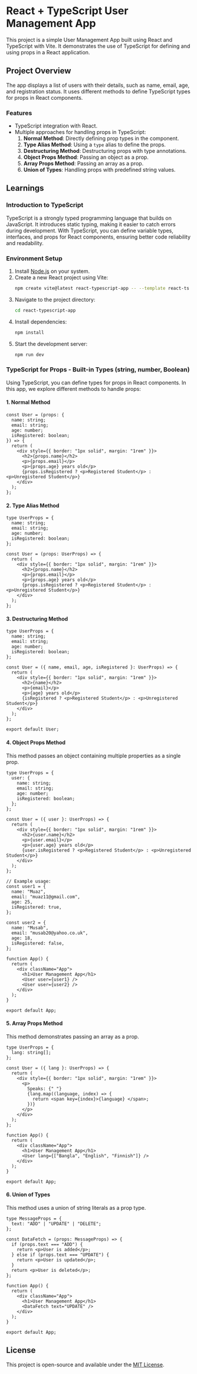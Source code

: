 # React + TypeScript User Management App

This project is a simple User Management App built using React and TypeScript with Vite. It demonstrates the use of TypeScript for defining and using props in a React application.

## Project Overview

The app displays a list of users with their details, such as name, email, age, and registration status. It uses different methods to define TypeScript types for props in React components.

### Features

- TypeScript integration with React.
- Multiple approaches for handling props in TypeScript:
  1. **Normal Method**: Directly defining prop types in the component.
  2. **Type Alias Method**: Using a `type` alias to define the props.
  3. **Destructuring Method**: Destructuring props with type annotations.
  4. **Object Props Method**: Passing an object as a prop.
  5. **Array Props Method**: Passing an array as a prop.
  6. **Union of Types**: Handling props with predefined string values.

## Learnings

### Introduction to TypeScript

TypeScript is a strongly typed programming language that builds on JavaScript. It introduces static typing, making it easier to catch errors during development. With TypeScript, you can define variable types, interfaces, and props for React components, ensuring better code reliability and readability.

### Environment Setup

1. Install [Node.js](https://nodejs.org/) on your system.
2. Create a new React project using Vite:
   ```bash
   npm create vite@latest react-typescript-app -- --template react-ts
   ```
3. Navigate to the project directory:
   ```bash
   cd react-typescript-app
   ```
4. Install dependencies:
   ```bash
   npm install
   ```
5. Start the development server:
   ```bash
   npm run dev
   ```

### TypeScript for Props - Built-in Types (string, number, Boolean)

Using TypeScript, you can define types for props in React components. In this app, we explore different methods to handle props:

#### 1. Normal Method

```tsx
const User = (props: {
  name: string;
  email: string;
  age: number;
  isRegistered: boolean;
}) => {
  return (
    <div style={{ border: "1px solid", margin: "1rem" }}>
      <h2>{props.name}</h2>
      <p>{props.email}</p>
      <p>{props.age} years old</p>
      {props.isRegistered ? <p>Registered Student</p> : <p>Unregistered Student</p>}
    </div>
  );
};
```

#### 2. Type Alias Method

```tsx
type UserProps = {
  name: string;
  email: string;
  age: number;
  isRegistered: boolean;
};

const User = (props: UserProps) => {
  return (
    <div style={{ border: "1px solid", margin: "1rem" }}>
      <h2>{props.name}</h2>
      <p>{props.email}</p>
      <p>{props.age} years old</p>
      {props.isRegistered ? <p>Registered Student</p> : <p>Unregistered Student</p>}
    </div>
  );
};
```

#### 3. Destructuring Method

```tsx
type UserProps = {
  name: string;
  email: string;
  age: number;
  isRegistered: boolean;
};

const User = ({ name, email, age, isRegistered }: UserProps) => {
  return (
    <div style={{ border: "1px solid", margin: "1rem" }}>
      <h2>{name}</h2>
      <p>{email}</p>
      <p>{age} years old</p>
      {isRegistered ? <p>Registered Student</p> : <p>Unregistered Student</p>}
    </div>
  );
};

export default User;
```

#### 4. Object Props Method

This method passes an object containing multiple properties as a single prop.

```tsx
type UserProps = {
  user: {
    name: string;
    email: string;
    age: number;
    isRegistered: boolean;
  };
};

const User = ({ user }: UserProps) => {
  return (
    <div style={{ border: "1px solid", margin: "1rem" }}>
      <h2>{user.name}</h2>
      <p>{user.email}</p>
      <p>{user.age} years old</p>
      {user.isRegistered ? <p>Registered Student</p> : <p>Unregistered Student</p>}
    </div>
  );
};

// Example usage:
const user1 = {
  name: "Muaz",
  email: "muaz11@gmail.com",
  age: 25,
  isRegistered: true,
};

const user2 = {
  name: "Musab",
  email: "musab20@yahoo.co.uk",
  age: 18,
  isRegistered: false,
};

function App() {
  return (
    <div className="App">
      <h1>User Management App</h1>
      <User user={user1} />
      <User user={user2} />
    </div>
  );
}

export default App;
```

#### 5. Array Props Method

This method demonstrates passing an array as a prop.

```tsx
type UserProps = {
  lang: string[];
};

const User = ({ lang }: UserProps) => {
  return (
    <div style={{ border: "1px solid", margin: "1rem" }}>
      <p>
        Speaks: {" "}
        {lang.map((language, index) => {
          return <span key={index}>{language} </span>;
        })}
      </p>
    </div>
  );
};

function App() {
  return (
    <div className="App">
      <h1>User Management App</h1>
      <User lang={["Bangla", "English", "Finnish"]} />
    </div>
  );
}

export default App;
```

#### 6. Union of Types

This method uses a union of string literals as a prop type.

```tsx
type MessageProps = {
  text: "ADD" | "UPDATE" | "DELETE";
};

const DataFetch = (props: MessageProps) => {
  if (props.text === "ADD") {
    return <p>User is added</p>;
  } else if (props.text === "UPDATE") {
    return <p>User is updated</p>;
  }
  return <p>User is deleted</p>;
};

function App() {
  return (
    <div className="App">
      <h1>User Management App</h1>
      <DataFetch text="UPDATE" />
    </div>
  );
}

export default App;
```



## License

This project is open-source and available under the [MIT License](LICENSE).

